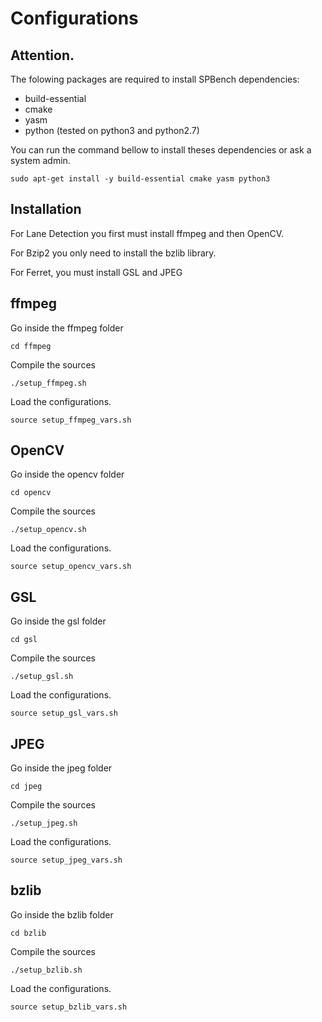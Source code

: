 # Configurations

## Attention.
The folowing packages are required to install SPBench dependencies:
 
- build-essential 
- cmake
- yasm
- python (tested on python3 and python2.7)

You can run the command bellow to install theses dependencies or ask a system admin.

``
sudo apt-get install -y build-essential cmake yasm python3
``

## Installation
For Lane Detection you first must install ffmpeg and then OpenCV.

For Bzip2 you only need to install the bzlib library.

For Ferret, you must install GSL and JPEG

## ffmpeg

Go inside the ffmpeg folder

``
cd ffmpeg
``

Compile the sources

``
./setup_ffmpeg.sh
``

Load the configurations.

``
source setup_ffmpeg_vars.sh
``

## OpenCV

Go inside the opencv folder

``
cd opencv
``

Compile the sources

``
./setup_opencv.sh
``

Load the configurations.

``
source setup_opencv_vars.sh
``

## GSL

Go inside the gsl folder

``
cd gsl
``

Compile the sources

``
./setup_gsl.sh
``

Load the configurations.

``
source setup_gsl_vars.sh
``

## JPEG

Go inside the jpeg folder

``
cd jpeg
``

Compile the sources

``
./setup_jpeg.sh
``

Load the configurations.

``
source setup_jpeg_vars.sh
``


## bzlib

Go inside the bzlib folder

``
cd bzlib
``

Compile the sources

``
./setup_bzlib.sh
``

Load the configurations.

``
source setup_bzlib_vars.sh
``


